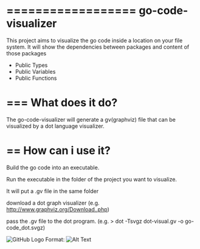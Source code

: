 ==================
go-code-visualizer
==================

This project aims to visualize the go code inside a location on your file system.
It will show the dependencies between packages and content of those packages
- Public Types
- Public Variables
- Public Functions

===
What does it do?
===

The go-code-visualizer will generate a gv(graphviz) file that can be visualized by a dot language visualizer.

==
How can i use it?
==

Build the go code into an executable.

Run the executable in the folder of the project you want to visualize.

It will put a .gv file in the same folder

download a dot graph visualizer (e.g. http://www.graphviz.org/Download..php)

pass the .gv file to the dot program. (e.g. > dot -Tsvgz dot-visual.gv -o go-code_dot.svgz)

![GitHub Logo](https://github.com/ThijsOostdam/go-code-visualizer/blob/master/example/go-code_dot.svgz)
Format: ![Alt Text](url)
